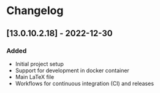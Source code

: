 # Changelog

## [13.0.10.2.18] - 2022-12-30

### Added
- Initial project setup
- Support for development in docker container 
- Main LaTeX file
- Workflows for continuous integration (CI) and releases

